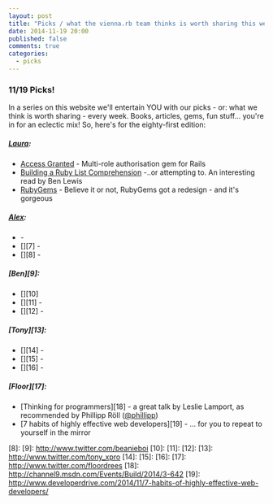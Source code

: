```yaml
---
layout: post
title: "Picks / what the vienna.rb team thinks is worth sharing this week"
date: 2014-11-19 20:00
published: false
comments: true
categories:
  - picks
---
```


### 11/19 Picks!

In a series on this website we'll entertain YOU with our picks - or: what we think is worth sharing - every week.
Books, articles, gems, fun stuff... you're in for an eclectic mix! So, here's for the eighty-first edition:

##### [Laura][1]:
  - [Access Granted][2] - Multi-role authorisation gem for Rails
  - [Building a Ruby List Comprehension][3] -..or attempting to. An interesting read by Ben Lewis
  - [RubyGems][4] - Believe it or not, RubyGems got a redesign - and it's gorgeous

##### [Alex][5]:
  - [][6] -
  - [][7] -
  - [][8] -

##### [Ben][9]:
  - [][10]
  - [][11] -
  - [][12] -

##### [Tony][13]:
  - [][14] -
  - [][15] -
  - [][16] -

##### [Floor][17]:
  - [Thinking for programmers][18] - a great talk by Leslie Lamport, as recommended by Phillipp Röll ([@phillipp](http://www.twitter.com/phillipp))
  - [7 habits of highly effective web developers][19] - ... for you to repeat to yourself in the mirror


[1]: http://www.twitter.com/alicetragedy
[2]: https://github.com/pokonski/access-granted
[3]: https://blog.engineyard.com/2014/ruby-list-comprehension
[4]: http://rubygems.org
[5]: http://www.twitter.com/alexandertacho
[6]:
[7]:
[8]:
[9]: http://www.twitter.com/beanieboi
[10]:
[11]:
[12]:
[13]: http://www.twitter.com/tony_xpro
[14]:
[15]:
[16]:
[17]: http://www.twitter.com/floordrees
[18]: http://channel9.msdn.com/Events/Build/2014/3-642
[19]: http://www.developerdrive.com/2014/11/7-habits-of-highly-effective-web-developers/
